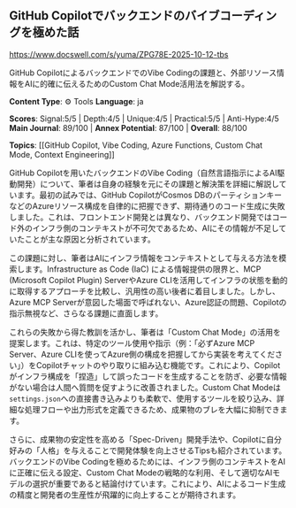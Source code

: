## GitHub Copilotでバックエンドのバイブコーディングを極めた話

https://www.docswell.com/s/yuma/ZPG78E-2025-10-12-tbs

GitHub CopilotによるバックエンドでのVibe Codingの課題と、外部リソース情報をAIに的確に伝えるためのCustom Chat Mode活用法を解説する。

**Content Type**: ⚙️ Tools
**Language**: ja

**Scores**: Signal:5/5 | Depth:4/5 | Unique:4/5 | Practical:5/5 | Anti-Hype:4/5
**Main Journal**: 89/100 | **Annex Potential**: 87/100 | **Overall**: 88/100

**Topics**: [[GitHub Copilot, Vibe Coding, Azure Functions, Custom Chat Mode, Context Engineering]]

GitHub Copilotを用いたバックエンドのVibe Coding（自然言語指示によるAI駆動開発）について、筆者は自身の経験を元にその課題と解決策を詳細に解説しています。最初の試みでは、GitHub CopilotがCosmos DBのパーティションキーなどのAzureリソース構成を自律的に把握できず、期待通りのコード生成に失敗しました。これは、フロントエンド開発とは異なり、バックエンド開発ではコード外のインフラ側のコンテキストが不可欠であるため、AIにその情報が不足していたことが主な原因と分析されています。

この課題に対し、筆者はAIにインフラ情報をコンテキストとして与える方法を模索します。Infrastructure as Code (IaC) による情報提供の限界と、MCP (Microsoft Copilot Plugin) ServerやAzure CLIを活用してインフラの状態を動的に取得するアプローチを比較し、汎用性の高い後者に着目しました。しかし、Azure MCP Serverが意図した場面で呼ばれない、Azure認証の問題、Copilotの指示無視など、さらなる課題に直面します。

これらの失敗から得た教訓を活かし、筆者は「Custom Chat Mode」の活用を提案します。これは、特定のツール使用や指示（例：「必ずAzure MCP Server、Azure CLIを使ってAzure側の構成を把握してから実装を考えてください」）をCopilotチャットのやり取りに組み込む機能です。これにより、Copilotがインフラ構成を「捏造」して誤ったコードを生成することを防ぎ、必要な情報がない場合は人間へ質問を促すように改善されました。Custom Chat Modeは`settings.json`への直接書き込みよりも柔軟で、使用するツールを絞り込み、詳細な処理フローや出力形式を定義できるため、成果物のブレを大幅に抑制できます。

さらに、成果物の安定性を高める「Spec-Driven」開発手法や、Copilotに自分好みの「人格」を与えることで開発体験を向上させるTipsも紹介されています。バックエンドのVibe Codingを極めるためには、インフラ側のコンテキストをAIに正確に伝える設定、Custom Chat Modeの戦略的な利用、そして適切なAIモデルの選択が重要であると結論付けています。これにより、AIによるコード生成の精度と開発者の生産性が飛躍的に向上することが期待されます。